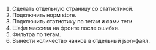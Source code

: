 1. Сделать отдельную страницу со статистикой.
2. Подключить норм store.
3. Подключить статистику по тегам и сами теги.
4. Шафл массива на фронте после ошибки.
5. Фильтра по тегам.
6. Вынести количество чанков в отдельный json-файл.
